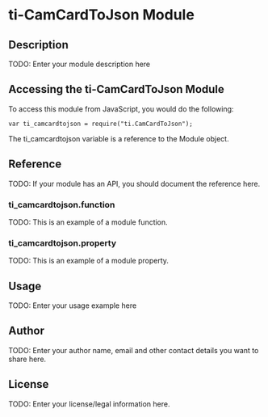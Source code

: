 # ti-CamCardToJson Module

## Description

TODO: Enter your module description here

## Accessing the ti-CamCardToJson Module

To access this module from JavaScript, you would do the following:

    var ti_camcardtojson = require("ti.CamCardToJson");

The ti_camcardtojson variable is a reference to the Module object.

## Reference

TODO: If your module has an API, you should document
the reference here.

### ti_camcardtojson.function

TODO: This is an example of a module function.

### ti_camcardtojson.property

TODO: This is an example of a module property.

## Usage

TODO: Enter your usage example here

## Author

TODO: Enter your author name, email and other contact
details you want to share here.

## License

TODO: Enter your license/legal information here.
